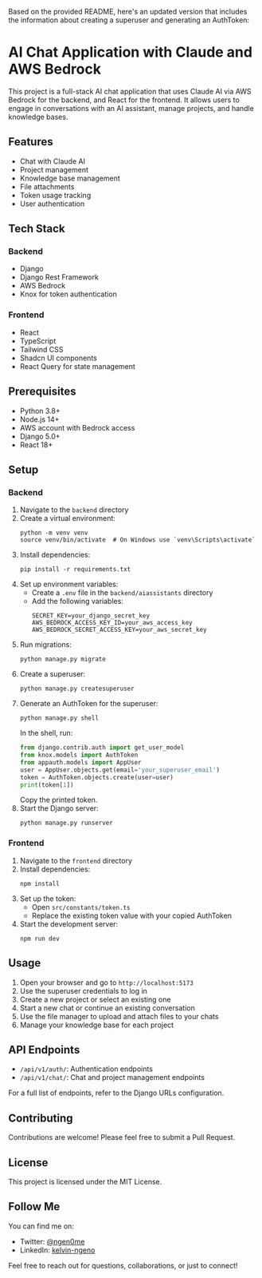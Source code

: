 Based on the provided README, here's an updated version that includes the information about creating a superuser and generating an AuthToken:

# AI Chat Application with Claude and AWS Bedrock

This project is a full-stack AI chat application that uses Claude AI via AWS Bedrock for the backend, and React for the frontend. It allows users to engage in conversations with an AI assistant, manage projects, and handle knowledge bases.

## Features

- Chat with Claude AI
- Project management
- Knowledge base management
- File attachments
- Token usage tracking
- User authentication

## Tech Stack

### Backend

- Django
- Django Rest Framework
- AWS Bedrock
- Knox for token authentication

### Frontend

- React
- TypeScript
- Tailwind CSS
- Shadcn UI components
- React Query for state management

## Prerequisites

- Python 3.8+
- Node.js 14+
- AWS account with Bedrock access
- Django 5.0+
- React 18+

## Setup

### Backend

1. Navigate to the `backend` directory
2. Create a virtual environment:
   ```
   python -m venv venv
   source venv/bin/activate  # On Windows use `venv\Scripts\activate`
   ```
3. Install dependencies:
   ```
   pip install -r requirements.txt
   ```
4. Set up environment variables:
   - Create a `.env` file in the `backend/aiassistants` directory
   - Add the following variables:
     ```
     SECRET_KEY=your_django_secret_key
     AWS_BEDROCK_ACCESS_KEY_ID=your_aws_access_key
     AWS_BEDROCK_SECRET_ACCESS_KEY=your_aws_secret_key
     ```
5. Run migrations:
   ```
   python manage.py migrate
   ```
6. Create a superuser:
   ```
   python manage.py createsuperuser
   ```
7. Generate an AuthToken for the superuser:
   ```
   python manage.py shell
   ```
   In the shell, run:
   ```python
   from django.contrib.auth import get_user_model
   from knox.models import AuthToken
   from appauth.models import AppUser
   user = AppUser.objects.get(email='your_superuser_email')
   token = AuthToken.objects.create(user=user)
   print(token[1])
   ```
   Copy the printed token.
8. Start the Django server:
   ```
   python manage.py runserver
   ```

### Frontend

1. Navigate to the `frontend` directory
2. Install dependencies:
   ```
   npm install
   ```
3. Set up the token:
   - Open `src/constants/token.ts`
   - Replace the existing token value with your copied AuthToken
4. Start the development server:
   ```
   npm run dev
   ```

## Usage

1. Open your browser and go to `http://localhost:5173`
2. Use the superuser credentials to log in
3. Create a new project or select an existing one
4. Start a new chat or continue an existing conversation
5. Use the file manager to upload and attach files to your chats
6. Manage your knowledge base for each project

## API Endpoints

- `/api/v1/auth/`: Authentication endpoints
- `/api/v1/chat/`: Chat and project management endpoints

For a full list of endpoints, refer to the Django URLs configuration.

## Contributing

Contributions are welcome! Please feel free to submit a Pull Request.

## License

This project is licensed under the MIT License.

## Follow Me

You can find me on:

- Twitter: [@ngen0me](https://twitter.com/_ngenome)
- LinkedIn: [kelvin-ngeno](https://linkedin.com/in/kelvin-ngeno)

Feel free to reach out for questions, collaborations, or just to connect!
